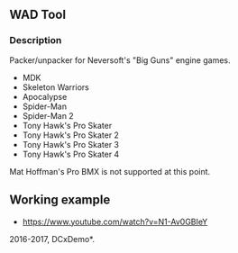 ## WAD Tool

### Description
Packer/unpacker for Neversoft's "Big Guns" engine games.

* MDK
* Skeleton Warriors
* Apocalypse
* Spider-Man
* Spider-Man 2
* Tony Hawk's Pro Skater
* Tony Hawk's Pro Skater 2
* Tony Hawk's Pro Skater 3
* Tony Hawk's Pro Skater 4

Mat Hoffman's Pro BMX is not supported at this point.

## Working example
* https://www.youtube.com/watch?v=N1-Av0GBIeY

2016-2017, DCxDemo*.
